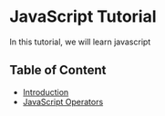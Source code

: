 # JavaScript Tutorial

In this tutorial, we will learn javascript

## Table of Content

- [Introduction](./intro.md)
- [JavaScript Operators](./operators.md)
